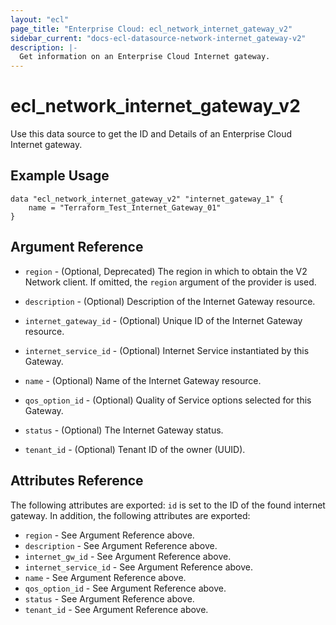 ```yaml
---
layout: "ecl"
page_title: "Enterprise Cloud: ecl_network_internet_gateway_v2"
sidebar_current: "docs-ecl-datasource-network-internet_gateway-v2"
description: |-
  Get information on an Enterprise Cloud Internet gateway.
---
```


# ecl\_network\_internet\_gateway\_v2

Use this data source to get the ID and Details of an Enterprise Cloud Internet gateway.

## Example Usage

```hcl
data "ecl_network_internet_gateway_v2" "internet_gateway_1" {
	name = "Terraform_Test_Internet_Gateway_01"
}
```

## Argument Reference

* `region` - (Optional, Deprecated) The region in which to obtain the V2 Network client.
    If omitted, the `region` argument of the provider is used.

* `description` - (Optional) Description of the Internet Gateway resource.

* `internet_gateway_id` - (Optional) Unique ID of the Internet Gateway resource.

* `internet_service_id` - (Optional) Internet Service instantiated by this Gateway.

* `name` - (Optional) Name of the Internet Gateway resource.

* `qos_option_id` - (Optional) Quality of Service options selected for this Gateway.

* `status` - (Optional) The Internet Gateway status.

* `tenant_id` - (Optional) Tenant ID of the owner (UUID).


## Attributes Reference

The following attributes are exported:
`id` is set to the ID of the found internet gateway. In addition, the following attributes are exported:

* `region` - See Argument Reference above.
* `description` - See Argument Reference above.
* `internet_gw_id` - See Argument Reference above.
* `internet_service_id` - See Argument Reference above.
* `name` - See Argument Reference above.
* `qos_option_id` - See Argument Reference above.
* `status` - See Argument Reference above.
* `tenant_id` - See Argument Reference above.
